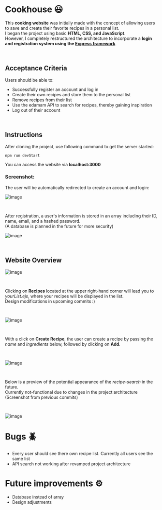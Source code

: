 # Cookhouse 😃

This __cooking website__ was initially made with the concept of allowing users to save and create their favorite recipes in a personal list.<br> 
I began the project using basic __HTML, CSS, and JavaScript__.<br> 
However, I completely restructured the architecture to incorporate a __login and registration system using the [Express framework](https://expressjs.com/de/)__.

<br />

## Acceptance Criteria

Users should be able to:

- Successfully register an account and log in
- Create their own recipes and store them to the personal list
- Remove recipes from their list
- Use the edamam API to search for recipes, thereby gaining inspiration
- Log out of their account

<br />

## Instructions

After cloning the project, use following command to get the server started:

```
npm run devStart
```
You can access the website via __localhost:3000__


### Screenshot:
The user will be automatically redirected to create an account and login:

![image](https://github.com/adriianoo/cookhouse/assets/84389909/70b705f6-789e-45d1-b3cf-480fa8482b88)

<br />

After registration, a user's information is stored in an array including their ID, name, email, and a hashed password.<br>
(A database is planned in the future for more security)

![image](https://github.com/adriianoo/cookhouse/assets/84389909/71c00643-37ff-4e8e-aa61-03d9d7dbc4f6)

<br />

## Website Overview

![image](https://github.com/adriianoo/cookhouse/assets/84389909/29a9ac29-48ed-4d05-acb1-9001166630a2)


<br />

Clicking on __Recipes__ located at the upper right-hand corner will lead you to _yourList.ejs_, where your recipes will be displayed in the list.
<br />Design modifications in upcoming commits :)

<br />

![image](https://github.com/adriianoo/cookhouse/assets/84389909/070b0e08-ffb3-44f1-868c-535ed6b54b15)


<br />

With a click on __Create Recipe__, the user can create a recipe by passing the _name_ and _ingredients_ below, followed by clicking on __Add__.

<br />

![image](https://github.com/adriianoo/cookhouse/assets/84389909/04b61f7a-8a08-469c-87e0-f1f68bd07a12)


<br />

Below is a preview of the potential appearance of the _recipe-search_ in the future.<br>
Currently not-functional due to changes in the project architecture<br>
(Screenshot from previous commits)

<br />

![image](https://github.com/adriianoo/recipes-website/assets/84389909/b48f1278-c7f4-4a6b-b07e-8624a75644f7)


# Bugs 🪲
- Every user should see there own recipe list. Currently all users see the same list
- API search not working after revamped project architecture

# Future improvements ⚙️
- Database instead of array
- Design adjustments
